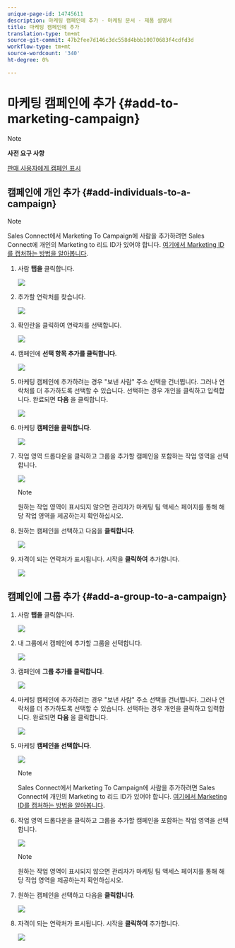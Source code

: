 ```yaml
---
unique-page-id: 14745611
description: 마케팅 캠페인에 추가 - 마케팅 문서 - 제품 설명서
title: 마케팅 캠페인에 추가
translation-type: tm+mt
source-git-commit: 47b2fee7d146c3dc558d4bbb10070683f4cdfd3d
workflow-type: tm+mt
source-wordcount: '340'
ht-degree: 0%

---
```



# 마케팅 캠페인에 추가 {#add-to-marketing-campaign}

>[!NOTE]
>
>**사전 요구 사항**
>
>[판매 사용자에게 캠페인 표시](http://docs.marketo.com/x/NwDh)

## 캠페인에 개인 추가 {#add-individuals-to-a-campaign}

>[!NOTE]
>
>Sales Connect에서 Marketing To Campaign에 사람을 추가하려면 Sales Connect에 개인의 Marketing to 리드 ID가 있어야 합니다. [여기에서 Marketing ID를 캡처하는 방법을 알아봅니다](http://docs.marketo.com/x/CQXLAQ).

1. 사람 **탭을** 클릭합니다.

   ![](assets/one-3.png)

1. 추가할 연락처를 찾습니다.

   ![](assets/two-3.png)

1. 확인란을 클릭하여 연락처를 선택합니다.

   ![](assets/three-3.png)

1. 캠페인에 **선택 항목 추가를 클릭합니다**.

   ![](assets/four-3.png)

1. 마케팅 캠페인에 추가하려는 경우 &quot;보낸 사람&quot; 주소 선택을 건너뜁니다. 그러나 연락처를 더 추가하도록 선택할 수 있습니다. 선택하는 경우 개인을 클릭하고 입력합니다. 완료되면 **다음** 을 클릭합니다.

   ![](assets/five-2.png)

1. 마케팅 **캠페인을 클릭합니다**.

   ![](assets/six-1.png)

1. 작업 영역 드롭다운을 클릭하고 그룹을 추가할 캠페인을 포함하는 작업 영역을 선택합니다.

   ![](assets/seven-1.png)

   >[!NOTE]
   >
   >원하는 작업 영역이 표시되지 않으면 관리자가 마케팅 팀 액세스 페이지를 통해 해당 작업 영역을 제공하는지 확인하십시오.

1. 원하는 캠페인을 선택하고 다음을 **클릭합니다**.

   ![](assets/eight.png)

1. 자격이 되는 연락처가 표시됩니다. 시작을 **클릭하여** 추가합니다.

   ![](assets/nine.png)

## 캠페인에 그룹 추가 {#add-a-group-to-a-campaign}

1. 사람 **탭을** 클릭합니다.

   ![](assets/one-3.png)

1. 내 그룹에서 캠페인에 추가할 그룹을 선택합니다.

   ![](assets/eleven.png)

1. 캠페인에 **그룹 추가를 클릭합니다**.

   ![](assets/twelve.png)

1. 마케팅 캠페인에 추가하려는 경우 &quot;보낸 사람&quot; 주소 선택을 건너뜁니다. 그러나 연락처를 더 추가하도록 선택할 수 있습니다. 선택하는 경우 개인을 클릭하고 입력합니다. 완료되면 **다음** 을 클릭합니다.

   ![](assets/thirteen.png)

1. 마케팅 **캠페인을 선택합니다**.

   ![](assets/six-1.png)

   >[!NOTE]
   >
   >Sales Connect에서 Marketing To Campaign에 사람을 추가하려면 Sales Connect에 개인의 Marketing to 리드 ID가 있어야 합니다. [여기에서 Marketing ID를 캡처하는 방법을 알아봅니다](http://docs.marketo.com/x/CQXLAQ).

1. 작업 영역 드롭다운을 클릭하고 그룹을 추가할 캠페인을 포함하는 작업 영역을 선택합니다.

   ![](assets/seven-1.png)

   >[!NOTE]
   >
   >원하는 작업 영역이 표시되지 않으면 관리자가 마케팅 팀 액세스 페이지를 통해 해당 작업 영역을 제공하는지 확인하십시오.

1. 원하는 캠페인을 선택하고 다음을 **클릭합니다**.

   ![](assets/eight.png)

1. 자격이 되는 연락처가 표시됩니다. 시작을 **클릭하여** 추가합니다.

   ![](assets/nine.png)

